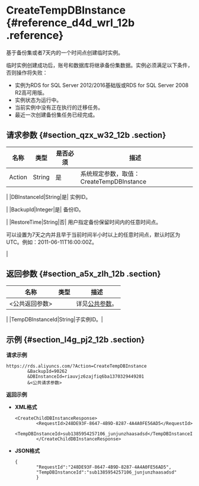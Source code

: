 # CreateTempDBInstance {#reference_d4d_wrl_12b .reference}

基于备份集或者7天内的一个时间点创建临时实例。

临时实例创建成功后，账号和数据库将继承备份集数据。实例必须满足以下条件，否则操作将失败：

-   实例为RDS for SQL Server 2012/2016基础版或RDS for SQL Server 2008 R2高可用版。
-   实例状态为运行中。
-   当前实例中没有正在执行的迁移任务。
-   最近一次创建备份集任务已经完成。

## 请求参数 {#section_qzx_w32_12b .section}

|名称|类型|是否必须|描述|
|--|--|----|--|
|Action|String|是| 系统规定参数，取值：CreateTempDBInstance

 |
|DBInstanceId|String|是| 实例ID。

 |
|BackupId|Integer|是| 备份ID。

 |
|RestoreTime|String|否| 用户指定备份保留时间内的任意时间点。

 可以设置为7天之内并且早于当前时间半小时以上的任意时间点，默认时区为UTC。例如：2011-06-11T16:00:00Z。

 |

## 返回参数 {#section_a5x_zlh_12b .section}

|名称|类型|描述|
|--|--|--|
|<公共返回参数\>| | 详见[公共参数](intl.zh-CN/API参考/使用API/公共参数.md#)。

 |
|TempDBInstanceId|String|子实例ID。|

## 示例 {#section_l4g_pj2_12b .section}

**请求示例**

```
https://rds.aliyuncs.com/?Action=CreateTempDBInstance
        &BackupId=90262
        &DBInstanceId=riauvjz6zajfiq6ba1370329449201
        &<公共请求参数>
```

**返回示例**

-   **XML格式**

    ```
    <CreateChildDBInstanceResponse>
            <RequestId>248DE93F-8647-4B9D-8287-4A4A0FE56AD5</RequestId>
            <TempDBInstanceId>sub1385954257106_junjunzhaasadsd</TempDBInstanceId>
            </CreateChildDBInstanceResponse>
    ```

-   **JSON格式**

    ```
    {
            "RequestId":"248DE93F-8647-4B9D-8287-4A4A0FE56AD5",
            "TempDBInstanceId":"sub1385954257106_junjunzhaasadsd"
            }
    ```


